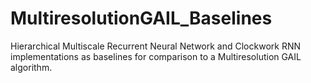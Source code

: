 # MultiresolutionGAIL_Baselines
Hierarchical Multiscale Recurrent Neural Network and Clockwork RNN implementations as baselines for comparison to a Multiresolution GAIL algorithm.
